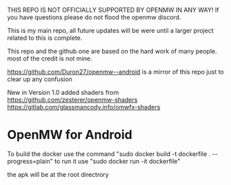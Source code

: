 THIS REPO IS NOT OFFICIALLY SUPPORTED BY OPENMW IN ANY WAY!
If you have questions please do not flood the openmw discord.

This is my main repo, all future updates will be were until a larger project related to this is complete.

This repo and the github  one are based on the hard work of many people. most of the credit is not mine.

https://github.com/Duron27/openmw--android
is a mirror of this repo just to clear up any confusion


New in Version 1.0
added shaders from 
https://github.com/zesterer/openmw-shaders
https://gitlab.com/glassmancody.info/omwfx-shaders


# OpenMW for Android

To build the docker use the command "sudo docker build -t dockerfile . --progress=plain"
to run it use "sudo docker run -it dockerfile"

the apk will be at the root directrory
